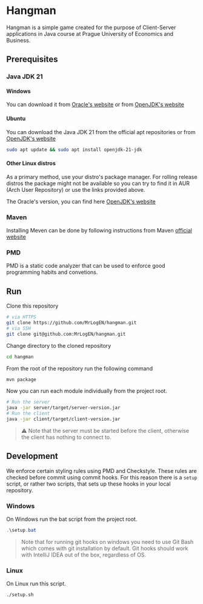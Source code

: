 # Hangman

Hangman is a simple game created for the purpose of Client-Server applications in Java course at Prague University
of Economics and Business.
## Prerequisites
### Java JDK 21 
#### Windows
You can download it from [Oracle's website](https://www.oracle.com/java/technologies/downloads/#jdk21-windows)
or from [OpenJDK's website](https://jdk.java.net/java-se-ri/21)

#### Ubuntu
You can download the Java JDK 21 from the official apt repositories or from [OpenJDK's website](https://jdk.java.net/java-se-ri/21)
```bash
sudo apt update && sudo apt install openjdk-21-jdk
```
#### Other Linux distros
As a primary method, use your distro's package manager. For rolling release distros the package might not be available
so you can try to find it in AUR (Arch User Repository) or use the links provided above.


The Oracle's version, you can find here [OpenJDK's website](https://www.oracle.com/java/technologies/downloads/#jdk21-linux)

### Maven
Installing Meven can be done by following instructions from Maven [official website](https://maven.apache.org/install.html)

### PMD
PMD is a static code analyzer that can be used to enforce good programming habits and convetions.

## Run
Clone this repository
```bash
# via HTTPS
git clone https://github.com/MrLogEN/hangman.git
# via SSH
git clone git@github.com:MrLogEN/hangman.git
```

Change directory to the cloned repository
```bash
cd hangman
```
From the root of the repository run the following command
```bash
mvn package
```
Now you can run each module individually from the project root.
```bash
# Run the server
java -jar server/target/server-version.jar
# Run the client
java -jar client/target/client-version.jar
```
> ⚠️ Note that the server must be started before the client, otherwise the client has nothing to connect to.

## Development
We enforce certain styling rules using PMD and Checkstyle.
These rules are checked before commit using commit hooks.
For this reason there is a `setup` script, or rather two scripts, that sets up these hooks in your local repository.

### Windows
On Windows run the bat script from the project root.
```powershell
.\setup.bat
```
> Note that for running git hooks on windows you need to use Git Bash which
> comes with git installation by default. Git hooks should work with IntelliJ IDEA out of the box, regardless of OS.
### Linux
On Linux run this script.
```bash
./setup.sh
```
